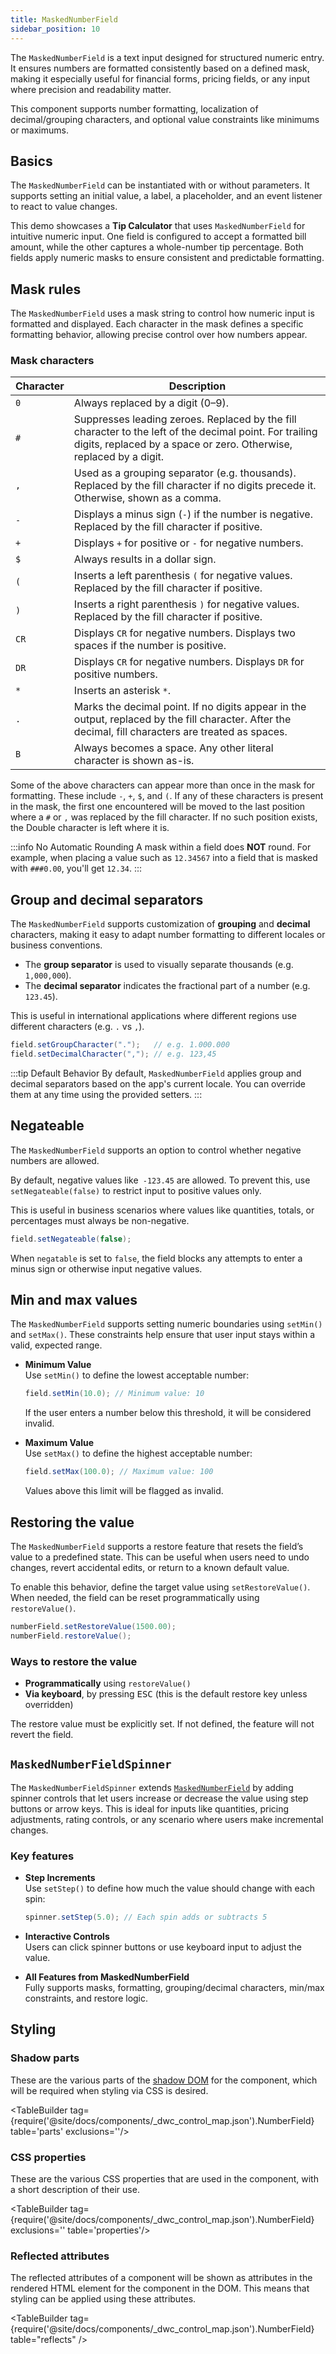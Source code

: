 ```yaml
---
title: MaskedNumberField
sidebar_position: 10
---
```


<DocChip chip='shadow' />
<DocChip chip='name' label="dwc-numberfield" />
<JavadocLink type="foundation" location="com/webforj/component/field/MaskedNumberField" top='true'/>

The `MaskedNumberField` is a text input designed for structured numeric entry. It ensures numbers are formatted consistently based on a defined mask, making it especially useful for financial forms, pricing fields, or any input where precision and readability matter.

This component supports number formatting, localization of decimal/grouping characters, and optional value constraints like minimums or maximums.

## Basics

The `MaskedNumberField` can be instantiated with or without parameters. It supports setting an initial value, a label, a placeholder, and an event listener to react to value changes.

This demo showcases a **Tip Calculator** that uses `MaskedNumberField` for intuitive numeric input. One field is configured to accept a formatted bill amount, while the other captures a whole-number tip percentage. Both fields apply numeric masks to ensure consistent and predictable formatting.

<ComponentDemo 
path='/webforj/maskednumberfield?' 
javaE='https://raw.githubusercontent.com/webforj/webforj-documentation/refs/heads/main/src/main/java/com/webforj/samples/views/fields/maskednumberfield/MaskedNumberFieldView.java'
height = '270px'
/>

## Mask rules

The `MaskedNumberField` uses a mask string to control how numeric input is formatted and displayed. 
Each character in the mask defines a specific formatting behavior, allowing precise control over how numbers appear.

### Mask characters

| Character | Description |
|-----------|-------------|
| `0`       | Always replaced by a digit (0–9). |
| `#`       | Suppresses leading zeroes. Replaced by the fill character to the left of the decimal point. For trailing digits, replaced by a space or zero. Otherwise, replaced by a digit. |
| `,`       | Used as a grouping separator (e.g. thousands). Replaced by the fill character if no digits precede it. Otherwise, shown as a comma. |
| `-`       | Displays a minus sign (`-`) if the number is negative. Replaced by the fill character if positive. |
| `+`       | Displays `+` for positive or `-` for negative numbers. |
| `$`       | Always results in a dollar sign. |
| `(`       | Inserts a left parenthesis `(` for negative values. Replaced by the fill character if positive. |
| `)`       | Inserts a right parenthesis `)` for negative values. Replaced by the fill character if positive. |
| `CR`      | Displays `CR` for negative numbers. Displays two spaces if the number is positive. |
| `DR`      | Displays `CR` for negative numbers. Displays `DR` for positive numbers. |
| `*`       | Inserts an asterisk `*`. |
| `.`       | Marks the decimal point. If no digits appear in the output, replaced by the fill character. After the decimal, fill characters are treated as spaces. |
| `B`       | Always becomes a space. Any other literal character is shown as-is. |

Some of the above characters can appear more than once in the mask for formatting. These include `-`, `+`, `$`, and
`(`. If any of these characters is present in the mask, the first one encountered will be moved
to the last position where a `#` or `,` was replaced by the fill character. If no such position
exists, the Double character is left where it is.

:::info No Automatic Rounding
A mask within a field does **NOT** round. For example, when placing a value such as `12.34567`
into a field that is masked with `###0.00`, you'll get `12.34`.
:::

## Group and decimal separators

The `MaskedNumberField` supports customization of **grouping** and **decimal** characters, making it easy to adapt number formatting to different locales or business conventions.

- The **group separator** is used to visually separate thousands (e.g. `1,000,000`).
- The **decimal separator** indicates the fractional part of a number (e.g. `123.45`).

This is useful in international applications where different regions use different characters (e.g. `.` vs `,`).

```java
field.setGroupCharacter(".");   // e.g. 1.000.000
field.setDecimalCharacter(","); // e.g. 123,45
```

:::tip Default Behavior
By default, `MaskedNumberField` applies group and decimal separators based on the app's current locale. You can override them at any time using the provided setters.
:::

## Negateable

The `MaskedNumberField` supports an option to control whether negative numbers are allowed.

By default, negative values like` -123.45` are allowed. To prevent this, use `setNegateable(false)` to restrict input to positive values only.

This is useful in business scenarios where values like quantities, totals, or percentages must always be non-negative.

```java
field.setNegateable(false);
```

When `negatable` is set to `false`, the field blocks any attempts to enter a minus sign or otherwise input negative values.

<ComponentDemo 
path='/webforj/maskednumnegatable/?' 
javaE='https://raw.githubusercontent.com/webforj/webforj-documentation/refs/heads/main/src/main/java/com/webforj/samples/views/fields/maskednumberfield/MaskedNumNegatableView.java'
height = '150px'
/>

## Min and max values

The `MaskedNumberField` supports setting numeric boundaries using `setMin()` and `setMax()`. 
These constraints help ensure that user input stays within a valid, expected range.

- **Minimum Value**  
  Use `setMin()` to define the lowest acceptable number:

  ```java
  field.setMin(10.0); // Minimum value: 10
  ```

  If the user enters a number below this threshold, it will be considered invalid.

- **Maximum Value**  
  Use `setMax()` to define the highest acceptable number:

  ```java
  field.setMax(100.0); // Maximum value: 100
  ```

  Values above this limit will be flagged as invalid.

## Restoring the value

The `MaskedNumberField` supports a restore feature that resets the field’s value to a predefined state. 
This can be useful when users need to undo changes, revert accidental edits, or return to a known default value.

To enable this behavior, define the target value using `setRestoreValue()`. 
When needed, the field can be reset programmatically using `restoreValue()`.

```java
numberField.setRestoreValue(1500.00);
numberField.restoreValue();
```

### Ways to restore the value

- **Programmatically** using `restoreValue()`
- **Via keyboard**, by pressing <kbd>ESC</kbd> (this is the default restore key unless overridden)

The restore value must be explicitly set. If not defined, the feature will not revert the field.

<ComponentDemo 
path='/webforj/maskednumrestore?' 
javaE='https://raw.githubusercontent.com/webforj/webforj-documentation/refs/heads/main/src/main/java/com/webforj/samples/views/fields/maskednumberfield/MaskedNumberFieldRestoreView.java'
height = '150px'
/>

## `MaskedNumberFieldSpinner`

The `MaskedNumberFieldSpinner` extends [`MaskedNumberField`](#basics) by adding spinner controls that let users increase or decrease the value using step buttons or arrow keys. 
This is ideal for inputs like quantities, pricing adjustments, rating controls, or any scenario where users make incremental changes.

<ComponentDemo 
path='/webforj/maskednumspinner?' 
javaE='https://raw.githubusercontent.com/webforj/webforj-documentation/refs/heads/main/src/main/java/com/webforj/samples/views/fields/maskednumberfield/MaskedNumberFieldSpinnerView.java'
height = '120px'
/>

### Key features

- **Step Increments**  
  Use `setStep()` to define how much the value should change with each spin:

  ```java
  spinner.setStep(5.0); // Each spin adds or subtracts 5
  ```

- **Interactive Controls**  
  Users can click spinner buttons or use keyboard input to adjust the value.

- **All Features from MaskedNumberField**  
  Fully supports masks, formatting, grouping/decimal characters, min/max constraints, and restore logic.

## Styling

### Shadow parts

These are the various parts of the [shadow DOM](../../../glossary#shadow-dom) for the component, which will be required when styling via CSS is desired.

<TableBuilder tag={require('@site/docs/components/_dwc_control_map.json').NumberField} table='parts' exclusions=''/>

### CSS properties

These are the various CSS properties that are used in the component, with a short description of their use.

<TableBuilder tag={require('@site/docs/components/_dwc_control_map.json').NumberField} exclusions='' table='properties'/>

### Reflected attributes

The reflected attributes of a component will be shown as attributes in the rendered HTML element for the component in the DOM. This means that styling can be applied using these attributes.

<TableBuilder tag={require('@site/docs/components/_dwc_control_map.json').NumberField} table="reflects" />
